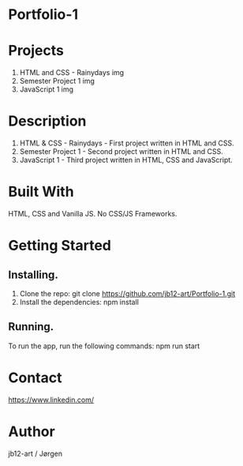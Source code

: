 # Portfolio-1

# Projects
1. HTML and CSS - Rainydays img
2. Semester Project 1 img
3. JavaScript 1 img

# Description
1. HTML & CSS - Rainydays - First project written in HTML and CSS.
2. Semester Project 1 - Second project written in HTML and CSS.
3. JavaScript 1 - Third project written in HTML, CSS and JavaScript.

# Built With
HTML, CSS and Vanilla JS.
No CSS/JS Frameworks.

# Getting Started
## Installing.
1. Clone the repo:
git clone https://github.com/jb12-art/Portfolio-1.git
2. Install the dependencies:
npm install

## Running.
To run the app, run the following commands:
npm run start

# Contact
https://www.linkedin.com/

# Author
jb12-art / Jørgen
